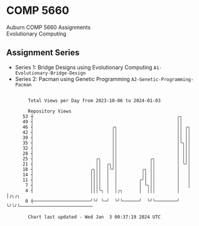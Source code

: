 # COMP 5660
Auburn COMP 5660 Assignments  
Evolutionary Computing

## Assignment Series
- Series 1: Bridge Designs using Evolutionary Computing `A1-Evolutionary-Bridge-Design`
- Series 2: Pacman using Genetic Programming `A2-Genetic-Programming-Pacman`

```

        Total Views per Day from 2023-10-06 to 2024-01-03

        Repository Views
      53 ┼                                                     ╭╮
      49 ┤                                                     ││
      46 ┤                             ╭╮                      ││ ╭╮
      42 ┤                             ││                      ││ ││
      39 ┤                             ││                      ││ ││
      35 ┤                             ││                      │╰╮││
      32 ┤                             ││                      │ │││
      28 ┤                             ││                      │ │││
      25 ┤                       ╭╮    ││            ╭╮        │ │││
      21 ┤                       ││  ╭╮││            ││        │ ╰╯│
      18 ┤                     ╭╮││  │╰╯│         ╭╮ ││        │   │
      14 ┤                     ││││  │  │         ││ ││        │   │
      11 ┤                     ││││  │  │        ╭╯│ ││        │   │
       7 ┤                     ││││  │  │        │ ╰╮││        │   │
       4 ┤                     │││╰╮ │  │╭╮      │  │││        │   │╭╮╭╮
       0 ┼─────────────────────╯╰╯ ╰─╯  ╰╯╰──────╯  ╰╯╰────────╯   ╰╯╰╯╰───────────────────────────

        Chart last updated - Wed Jan  3 00:37:19 2024 UTC
        
```
